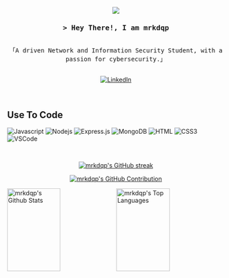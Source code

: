 <p align='center'>
    <img src="https://capsule-render.vercel.app/api?type=waving&height=300&color=80a9fd&text=MRKDQP&desc=A%20CyberSecurity%20Specialist%20in%20the%20making&descAlign=65&textBg=false&descAlignY=65&fontColor=fff"/>
</p>

<h3 align="center">
        <samp>&gt; Hey There!, I am
                <b>mrkdqp</a></b>
        </samp>
</h3>


<p align="center"> 
  <samp>
    <br>
    「A driven Network and Information Security Student, with a passion
for cybersecurity.」
    <br>
    <br>
  </samp>
</p>

<p align="center">
 <a href="www.linkedin.com/in/johans-venedict-c-5ba99a305"><img src="https://img.shields.io/badge/LinkedIn-0077B5?style=for-the-badge&logo=linkedin&logoColor=white" alt="LinkedIn"></a>
</p>
<br />

## Use To Code

![Javascript](https://img.shields.io/badge/Javascript-F0DB4F?style=for-the-badge&labelColor=black&logo=javascript&logoColor=F0DB4F)
![Nodejs](https://img.shields.io/badge/Nodejs-3C873A?style=for-the-badge&labelColor=black&logo=node.js&logoColor=3C873A)
![Express.js](https://img.shields.io/badge/Express.js-000000?style=for-the-badge&logo=express&logoColor=white)
![MongoDB](https://img.shields.io/badge/MongoDB-4EA94B?style=for-the-badge&logo=mongodb&logoColor=white)
![HTML](https://img.shields.io/badge/HTML5-E34F26?style=for-the-badge&logo=html5&logoColor=white)
![CSS3](https://img.shields.io/badge/CSS3-1572B6?style=for-the-badge&logo=css3&logoColor=white)
![VSCode](https://img.shields.io/badge/Visual_Studio-0078d7?style=for-the-badge&logo=visual%20studio&logoColor=white)

<br/>

<p align="center">
  <a href="https://github.com/hansu0419">
    <img src="https://github-readme-streak-stats.herokuapp.com/?user=hansu0419&theme=blue_navy&border=fff&background=0D1117" alt="mrkdqp's GitHub streak"/>
  </a>
</p>

<p align="center">
  <a href="https://github.com/hansu0419">
    <img src="https://github-profile-summary-cards.vercel.app/api/cards/profile-details?username=hansu0419&theme=transparent" alt="mrkdqp's GitHub Contribution"/>
  </a>
</p>

<a> 
    <a href="https://github.com/hansu0419"><img alt="mrkdqp's Github Stats" src="https://denvercoder1-github-readme-stats.vercel.app/api?username=hansu0419&show_icons=true&count_private=true&theme=blue_navy&border_color=fff&bg_color=0D1117&title_color=6e91d8&icon_color=F8D866" height="192px" width="49.5%"/></a>
  <a href="https://github.com/hansu0419"><img alt="mrkdqp's Top Languages" src="https://denvercoder1-github-readme-stats.vercel.app/api/top-langs/?username=hansu0419&langs_count=8&layout=compact&theme=blue_navy&border_color=fff&bg_color=0D1117&title_color=6e91d8&icon_color=F8D866" height="192px" width="49.5%"/></a>
  <br/>
</a>

